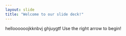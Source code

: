 ```yaml
---
layout: slide
title: "Welcome to our slide deck!"
---
```

helloooooojkknbvj
ghjuygtf
Use the right arrow to begin!
